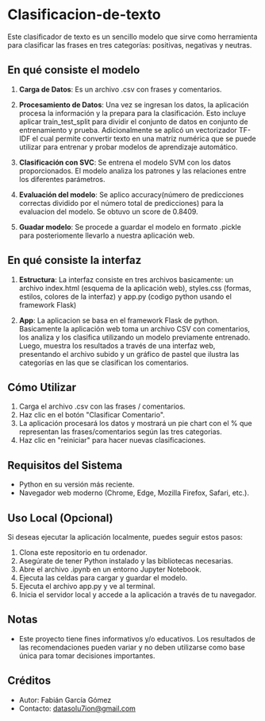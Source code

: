 # Clasificacion-de-texto
Este clasificador de texto es un sencillo modelo que sirve como herramienta para clasificar las frases en tres categorías: positivas, negativas y neutras. 

## En qué consiste el modelo

1. **Carga de Datos**: Es un archivo .csv con frases y comentarios.

2. **Procesamiento de Datos**: Una vez se ingresan los datos, la aplicación procesa la información y la prepara para la clasificación. Esto incluye aplicar train_test_split para dividir el conjunto de datos en conjunto de entrenamiento y prueba. Adicionalmente se aplicó un vectorizador TF-IDF el cual permite convertir texto en una matriz numérica que se puede utilizar para entrenar y probar modelos de aprendizaje automático.

3. **Clasificación con SVC**: Se entrena el modelo SVM con los datos proporcionados. El modelo analiza los patrones y las relaciones entre los diferentes parámetros.

4. **Evaluación del modelo**: Se aplico accuracy(número de predicciones correctas dividido por el número total de predicciones) para la evaluacion del modelo. Se obtuvo un score de 0.8409. 

5. **Guadar modelo**: Se procede a guardar el modelo en formato .pickle para posteriomente llevarlo a nuestra aplicación web. 

## En qué consiste la interfaz 

1. **Estructura**: La interfaz consiste en tres archivos basicamente: un archivo index.html (esquema de la aplicación web), styles.css (formas, estilos, colores de la interfaz) y app.py (codigo python usando el framework Flask)

2. **App**: La aplicacion se basa en el framework Flask de python. Basicamente la aplicación web toma un archivo CSV con comentarios, los analiza y los clasifica utilizando un modelo previamente entrenado. Luego, muestra los resultados a través de una interfaz web, presentando el archivo subido y un gráfico de pastel que ilustra las categorías en las que se clasifican los comentarios.

## Cómo Utilizar    

1. Carga el archivo .csv con las frases / comentarios.
2. Haz clic en el botón "Clasificar Comentario".
3. La aplicación procesará los datos y mostrará un pie chart con el % que representan las frases/comentarios según las tres categorias.
4. Haz clic en "reiniciar" para hacer nuevas clasificaciones. 

## Requisitos del Sistema

- Python en su versión más reciente. 
- Navegador web moderno (Chrome, Edge, Mozilla Firefox, Safari, etc.).

## Uso Local (Opcional)

Si deseas ejecutar la aplicación localmente, puedes seguir estos pasos:

1. Clona este repositorio en tu ordenador.
2. Asegúrate de tener Python instalado y las bibliotecas necesarias.
3. Abre el archivo .ipynb en un entorno Jupyter Notebook.
4. Ejecuta las celdas para cargar y guardar el modelo.
5. Ejecuta el archivo app.py y ve al terminal.
5. Inicia el servidor local y accede a la aplicación a través de tu navegador.

## Notas

- Este proyecto tiene fines informativos y/o educativos. Los resultados de las recomendaciones pueden variar y no deben utilizarse como base única para tomar decisiones importantes.

## Créditos

- Autor: Fabián García Gómez
- Contacto: datasolu7ion@gmail.com
